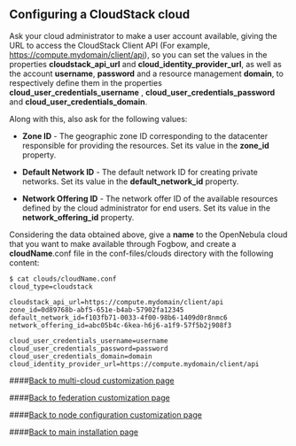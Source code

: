 ## Configuring a CloudStack cloud

Ask your cloud administrator to make a user account available, giving the URL to access the CloudStack Client API (For example, https://compute.mydomain/client/api), so you can set the values in the properties **cloudstack_api_url** and **cloud_identity_provider_url**, as well as the account **username**, **password** and a resource management **domain**, to respectively define them in the properties **cloud_user_credentials_username** , **cloud_user_credentials_password** and **cloud_user_credentials_domain**.

Along with this, also ask for the following values:
* **Zone ID** - The geographic zone ID corresponding to the datacenter responsible for providing the resources. Set its value in the **zone_id** property.

* **Default Network ID** - The default network ID for creating private networks. Set its value in the **default_network_id** property.

* **Network Offering ID** - The network offer ID of the available resources defined by the cloud administrator for end users. Set its value in the **network_offering_id** property.

Considering the data obtained above, give a **name** to the OpenNebula cloud that you want to make available through Fogbow, and create a **cloudName**.conf file in the conf-files/clouds directory with the following content:
```
$ cat clouds/cloudName.conf
cloud_type=cloudstack

cloudstack_api_url=https://compute.mydomain/client/api
zone_id=0d89768b-abf5-651e-b4ab-57902fa12345
default_network_id=f103fb71-0033-4f00-98b6-1409d0r8nmc6
network_offering_id=abc05b4c-6kea-h6j6-a1f9-57f5b2j908f3

cloud_user_credentials_username=username
cloud_user_credentials_password=password
cloud_user_credentials_domain=domain
cloud_identity_provider_url=https://compute.mydomain/client/api
```

####[Back to multi-cloud customization page](multi-cloud.md)

####[Back to federation customization page](federation.md)

####[Back to node configuration customization page](node-configuration.md)

####[Back to main installation page](main.md)